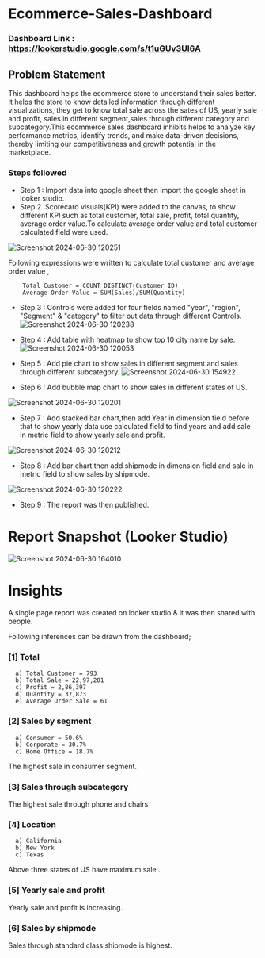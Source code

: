 # Ecommerce-Sales-Dashboard

### Dashboard Link : https://lookerstudio.google.com/s/t1uGUv3UI6A

## Problem Statement

This dashboard helps the ecommerce store to understand their sales better. It helps the store to know detailed information through different visualizations, they get to know total sale across the sates of US, yearly sale and profit, sales in different segment,sales through different category and subcategory.This ecommerce sales dashboard inhibits helps to analyze key performance metrics, identify trends, and make data-driven decisions, thereby limiting our competitiveness and growth potential in the marketplace.
 




### Steps followed 

- Step 1 : Import data into google sheet then import the google sheet in looker studio.
- Step 2 :Scorecard visuals(KPI) were added to the canvas, to show different KPI such as total customer, total sale, profit, total quantity, average order value.To calculate average order value and total customer calculated field were used.
        

![Screenshot 2024-06-30 120251](https://github.com/Smitamane25/Employee-Details-Dashboard/assets/171058471/5aa7590f-1ecd-49cc-9f24-ba9df6a05519)

  Following expressions were written to calculate total customer and average order value ,
        
        Total Customer = COUNT_DISTINCT(Customer ID)
        Average Order Value = SUM(Sales)/SUM(Quantity)
- Step 3 :  Controls were added for four fields named "year", "region", "Segment" & "category" to filter out data through different Controls.
![Screenshot 2024-06-30 120238](https://github.com/Smitamane25/Employee-Details-Dashboard/assets/171058471/27a3127a-11de-442b-9834-fc18ca2eaa11)
- Step 4 : Add table with heatmap to show top 10 city name by sale. 
![Screenshot 2024-06-30 120053](https://github.com/Smitamane25/Employee-Details-Dashboard/assets/171058471/d303030f-94d3-4818-bb74-a6d3f1e0588e)

- Step 5 : Add pie chart to show sales in different segment and sales through different subcategory.
![Screenshot 2024-06-30 154922](https://github.com/Smitamane25/Employee-Details-Dashboard/assets/171058471/6780fef8-432a-433a-a5a9-2a284808106f)

- Step 6 : Add bubble map chart to show sales in different states of US.
  
![Screenshot 2024-06-30 120201](https://github.com/Smitamane25/Employee-Details-Dashboard/assets/171058471/c8481e99-4f3c-4316-a0d8-6075d94dc584)

- Step 7 : Add stacked bar chart,then add Year in dimension field before that to show yearly data use calculated field to find years and add sale in metric field to show yearly sale and profit.
  
![Screenshot 2024-06-30 120212](https://github.com/Smitamane25/Employee-Details-Dashboard/assets/171058471/ff216319-08c5-4167-9cf8-5aa2af911c31)
           
- Step 8 : Add bar chart,then add shipmode in dimension field and sale in metric field to show sales by shipmode.
  
![Screenshot 2024-06-30 120222](https://github.com/Smitamane25/Employee-Details-Dashboard/assets/171058471/749e1607-c1b5-4252-a5db-5c879a7adb3b)
 
 - Step 9 : The report was then published.
 
 # Report Snapshot (Looker Studio)

 
![Screenshot 2024-06-30 164010](https://github.com/Smitamane25/Employee-Details-Dashboard/assets/171058471/16fab04e-4f32-447a-bc69-6df5f3f64a9d)

# Insights

A single page report was created on looker studio & it was then shared with people.

Following inferences can be drawn from the dashboard;

### [1] Total 

      a) Total Customer = 793
      b) Total Sale = 22,97,201
      c) Profit = 2,86,397
      d) Quantity = 37,873
      e) Average Order Sale = 61

  ### [2] Sales by segment
  
      a) Consumer = 50.6%
      b) Corporate = 30.7%
      c) Home Office = 18.7%
The highest sale in consumer segment.

 ### [3] Sales through subcategory
 
 The highest sale through phone and chairs


 ### [4] Location

      a) California
      b) New York
      c) Texas
Above three states of US have maximum sale .

### [5] Yearly sale and profit
  
Yearly sale and profit is increasing.

### [6] Sales by shipmode
  
 Sales through standard class shipmode is highest.
     

  


